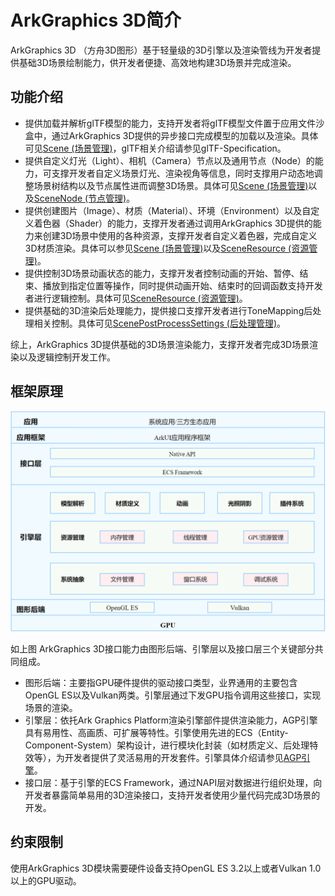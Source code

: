 # ArkGraphics 3D简介

ArkGraphics 3D （方舟3D图形）基于轻量级的3D引擎以及渲染管线为开发者提供基础3D场景绘制能力，供开发者便捷、高效地构建3D场景并完成渲染。

## 功能介绍

- 提供加载并解析glTF模型的能力，支持开发者将glTF模型文件置于应用文件沙盒中，通过ArkGraphics 3D提供的异步接口完成模型的加载以及渲染。具体可见[Scene (场景管理)](../reference/apis-arkgraphics3d/js-apis-inner-scene.md)，glTF相关介绍请参见glTF-Specification。
- 提供自定义灯光（Light）、相机（Camera）节点以及通用节点（Node）的能力，可支撑开发者自定义场景灯光、渲染视角等信息，同时支撑用户动态地调整场景树结构以及节点属性进而调整3D场景。具体可见[Scene (场景管理)](../reference/apis-arkgraphics3d/js-apis-inner-scene.md)以及[SceneNode (节点管理)](../reference/apis-arkgraphics3d/js-apis-inner-scene-nodes.md)。
- 提供创建图片（Image）、材质（Material）、环境（Environment）以及自定义着色器（Shader）的能力，支撑开发者通过调用ArkGraphics 3D提供的能力来创建3D场景中使用的各种资源，支撑开发者自定义着色器，完成自定义3D材质渲染。具体可以参见[Scene (场景管理)](../reference/apis-arkgraphics3d/js-apis-inner-scene.md)以及[SceneResource (资源管理)](../reference/apis-arkgraphics3d/js-apis-inner-scene-resources.md)。
- 提供控制3D场景动画状态的能力，支撑开发者控制动画的开始、暂停、结束、播放到指定位置等操作，同时提供动画开始、结束时的回调函数支持开发者进行逻辑控制。具体可见[SceneResource (资源管理)](../reference/apis-arkgraphics3d/js-apis-inner-scene-resources.md)。
- 提供基础的3D渲染后处理能力，提供接口支撑开发者进行ToneMapping后处理相关控制。具体可见[ScenePostProcessSettings (后处理管理)](../reference/apis-arkgraphics3d/js-apis-inner-scene-post-process-settings.md)。

综上，ArkGraphics 3D提供基础的3D场景渲染能力，支撑开发者完成3D场景渲染以及逻辑控制开发工作。

## 框架原理
![方舟3D图形服务构图](./figures/graphics-3d-architecture.png)

如上图 ArkGraphics 3D接口能力由图形后端、引擎层以及接口层三个关键部分共同组成。
- 图形后端：主要指GPU硬件提供的驱动接口类型，业界通用的主要包含OpenGL ES以及Vulkan两类。引擎层通过下发GPU指令调用这些接口，实现场景的渲染。
- 引擎层：依托Ark Graphics Platform渲染引擎部件提供渲染能力，AGP引擎具有易用性、高画质、可扩展等特性。引擎使用先进的ECS（Entity-Component-System）架构设计，进行模块化封装（如材质定义、后处理特效等），为开发者提供了灵活易用的开发套件。引擎具体介绍请参见[AGP引擎](https://gitee.com/openharmony/graphic_graphic_3d)。
- 接口层：基于引擎的ECS Framework，通过NAPI层对数据进行组织处理，向开发者暴露简单易用的3D渲染接口，支持开发者使用少量代码完成3D场景的开发。


## 约束限制

使用ArkGraphics 3D模块需要硬件设备支持OpenGL ES 3.2以上或者Vulkan 1.0以上的GPU驱动。
